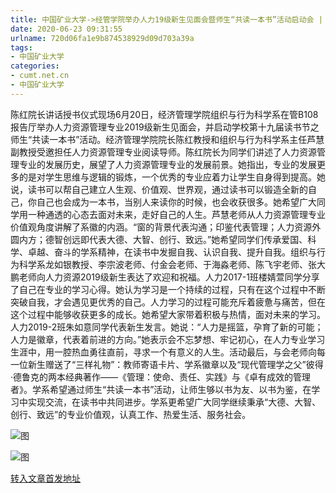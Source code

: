 ```yaml
---
title: 中国矿业大学->经管学院举办人力19级新生见面会暨师生“共读一本书”活动启动会 | cumt.net.cn
date: 2020-06-23 09:31:55
urlname: 720d06fa1e9b874538929d09d703a39a
tags: 
- 中国矿业大学
categories:
- cumt.net.cn
- 中国矿业大学
---
```

陈红院长讲话授书仪式现场6月20日，经济管理学院组织与行为科学系在管B108报告厅举办人力资源管理专业2019级新生见面会，并启动学校第十九届读书节之师生“共读一本书”活动。经济管理学院院长陈红教授和组织与行为科学系主任芦慧副教授受邀担任人力资源管理专业阅读导师。陈红院长为同学们讲述了人力资源管理专业的发展历史，展望了人力资源管理专业的发展前景。她指出，专业的发展更多的是对学生思维与逻辑的锻炼，一个优秀的专业应着力让学生自身得到提高。她说，读书可以帮自己建立人生观、价值观、世界观，通过读书可以锻造全新的自己，你自己也会成为一本书，当别人来读你的时候，也会收获很多。她希望广大同学用一种通透的心态去面对未来，走好自己的人生。芦慧老师从人力资源管理专业价值观角度讲解了系徽的内涵。“窗的背景代表沟通；印鉴代表管理；人力资源外圆内方；德智创远即代表大德、大智、创行、致远。”她希望同学们传承爱国、科学、卓越、奋斗的学系精神，在读书中发掘自我、认识自我、提升自我。组织与行为科学系龙如银教授、李宗波老师、付金会老师、于海淼老师、陈飞宇老师、张大鹏老师向人力资源2019级新生表达了欢迎和祝福。人力2017-1班楼婧萱同学分享了自己在专业的学习心得。她认为学习是一个持续的过程，只有在这个过程中不断突破自我，才会遇见更优秀的自己。人力学习的过程可能充斥着疲惫与痛苦，但在这个过程中能够收获更多的成长。她希望大家带着积极与热情，面对未来的学习。人力2019-2班朱如意同学代表新生发言。她说：“人力是摇篮，孕育了新的可能；人力是徽章，代表着前进的方向。”她表示会不忘梦想、牢记初心，在人力专业学习生涯中，用一腔热血勇往直前，寻求一个有意义的人生。活动最后，与会老师向每一位新生赠送了“三样礼物”：教师寄语卡片、学系徽章以及“现代管理学之父”彼得·德鲁克的两本经典著作——《管理：使命、责任、实践》与《卓有成效的管理者》。学系希望通过师生“共读一本书”活动，让师生够以书为友、以书为鉴，在学习中实现交流，在读书中共同进步。学系更希望广大同学继续秉承“大德、大智、创行、致远”的专业价值观，认真工作、热爱生活、服务社会。

![图](http://xwzx.cumt.edu.cn/_upload/article/images/26/96/c34be3b4433f8785d67885e9e732/da21aacb-4525-44cc-a0c6-a897683c1663.jpg)

![图](http://xwzx.cumt.edu.cn/_upload/article/images/26/96/c34be3b4433f8785d67885e9e732/809dc176-94bc-4459-ab73-1f814342fcbc.jpg)

[转入文章首发地址](http://xwzx.cumt.edu.cn/b0/6d/c523a569453/page.htm)